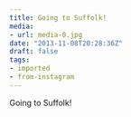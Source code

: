 ```yaml
---
title: Going to Suffolk!
media:
- url: media-0.jpg
date: "2013-11-08T20:28:36Z"
draft: false
tags:
- imported
- from-instagram
---
```

Going to Suffolk\!
